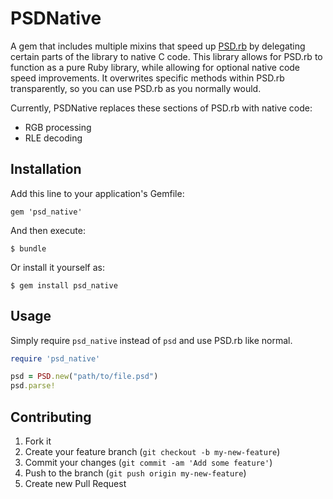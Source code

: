 # PSDNative

A gem that includes multiple mixins that speed up [PSD.rb](https://github.com/layervault/psd.rb) by delegating certain parts of the library to native C code. This library allows for PSD.rb to function as a pure Ruby library, while allowing for optional native code speed improvements. It overwrites specific methods within PSD.rb transparently, so you can use PSD.rb as you normally would.

Currently, PSDNative replaces these sections of PSD.rb with native code:

* RGB processing
* RLE decoding

## Installation

Add this line to your application's Gemfile:

    gem 'psd_native'

And then execute:

    $ bundle

Or install it yourself as:

    $ gem install psd_native

## Usage

Simply require `psd_native` instead of `psd` and use PSD.rb like normal.

``` ruby
require 'psd_native'

psd = PSD.new("path/to/file.psd")
psd.parse!
```

## Contributing

1. Fork it
2. Create your feature branch (`git checkout -b my-new-feature`)
3. Commit your changes (`git commit -am 'Add some feature'`)
4. Push to the branch (`git push origin my-new-feature`)
5. Create new Pull Request
